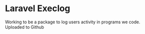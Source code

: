 Laravel Execlog
===

Working to be a package to log users activity in programs we code. Uploaded to Github

